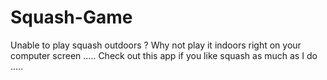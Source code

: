 # Squash-Game
Unable to play squash outdoors ? Why not play it indoors right on your computer screen ..... Check out this app if you like squash as much as I do .....
